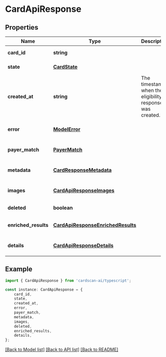 # CardApiResponse


## Properties

Name | Type | Description | Notes
------------ | ------------- | ------------- | -------------
**card_id** | **string** |  | [default to undefined]
**state** | [**CardState**](CardState.md) |  | [default to undefined]
**created_at** | **string** | The timestamp when the eligibility response was created. | [default to undefined]
**error** | [**ModelError**](ModelError.md) |  | [optional] [default to undefined]
**payer_match** | [**PayerMatch**](PayerMatch.md) |  | [optional] [default to undefined]
**metadata** | [**CardResponseMetadata**](CardResponseMetadata.md) |  | [optional] [default to undefined]
**images** | [**CardApiResponseImages**](CardApiResponseImages.md) |  | [optional] [default to undefined]
**deleted** | **boolean** |  | [default to undefined]
**enriched_results** | [**CardApiResponseEnrichedResults**](CardApiResponseEnrichedResults.md) |  | [optional] [default to undefined]
**details** | [**CardApiResponseDetails**](CardApiResponseDetails.md) |  | [optional] [default to undefined]

## Example

```typescript
import { CardApiResponse } from 'cardscan-ai/typescript';

const instance: CardApiResponse = {
    card_id,
    state,
    created_at,
    error,
    payer_match,
    metadata,
    images,
    deleted,
    enriched_results,
    details,
};
```

[[Back to Model list]](../README.md#documentation-for-models) [[Back to API list]](../README.md#documentation-for-api-endpoints) [[Back to README]](../README.md)
